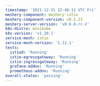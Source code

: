 ```yaml
---
timestamp: '2021-12-31 22:48:11 UTC Fri'
meshery-component: meshery-istio
meshery-component-version: v0.5.23
meshery-server-version: 'v0.6.0-rc-2'
k8s-distro: minikube
k8s-version: 'v1.20.1'
service-mesh: istio
service-mesh-version: '1.12.1'
tests:
  istiod: 'Running'
  istio-egressgateway: 'Running'
  istio-ingressgateway: 'Running'
  grafana-addon: 'Running'
  prometheus-addon: 'Running'
overall-status: 'passing'
---
```

